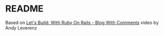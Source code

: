# README

Based on [Let's Build: With Ruby On Rails - Blog With Comments](https://www.youtube.com/watch?v=XEkJ3vZb6-Q&list=PL01nNIgQ4uxNkDZNMON-TrzDVNIk3cOz4&index=3) video by Andy Leverenz

